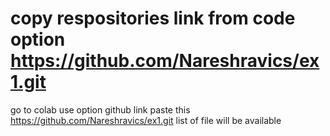 # copy respositories link from code option https://github.com/Nareshravics/ex1.git
go to colab use option github link
paste this https://github.com/Nareshravics/ex1.git
list of file will be available 
